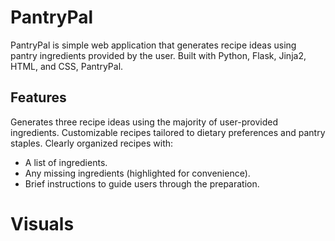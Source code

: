 
# PantryPal
PantryPal is simple web application that generates recipe ideas using pantry ingredients provided by the user. 
Built with Python, Flask, Jinja2, HTML, and CSS, PantryPal.

## Features
Generates three recipe ideas using the majority of user-provided ingredients.
Customizable recipes tailored to dietary preferences and pantry staples.
Clearly organized recipes with:
* A list of ingredients.
* Any missing ingredients (highlighted for convenience).
* Brief instructions to guide users through the preparation.

# Visuals





